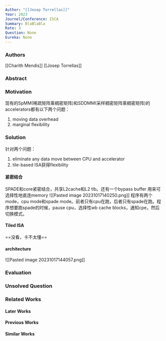 ```yaml
---
Author: "[[Josep Torrellas]]"
Year: 2023
Journel/Conference: ISCA
Summary: BlaBlaBla
Rate: 3
Question: None
Eureka: None
---
```

### Authors
[[Charith Mendis]]
[[Josep Torrellas]]

### Abstract


### Motivation
现有的SpMM(稀疏矩阵乘稠密矩阵)和SDDMM(采样稠密矩阵乘稠密矩阵)的accelerators都有以下两个问题：
1. moving data overhead 
2. marginal flexibility



### Solution
针对两个问题：
1. eliminate any data move between CPU and accelerator
2. tile-based ISA获得flexibility

#### 紧密结合
SPADE和core紧密结合，共享L2cache和L2 tlb。还有一个bypass buffer 用来可选择性地直连memory
![[Pasted image 20231017140250.png]]
程序有两个mode，cpu mode和spade mode。前者只有cpu在跑，后者只有spade在跑。程序想要跑spade的时候，pause cpu，选择性wb cache blocks，通知cpe，然后切换模式。

#### Tiled ISA 
==没看，卡不太懂==

#### architecture
![[Pasted image 20231017144057.png]]

### Evaluation


### Unsolved Question


### Related Works
#### Later Works

#### Previous Works

#### Similar Works
